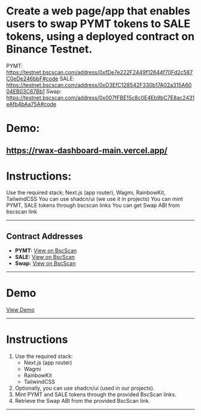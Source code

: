 # Create a web page/app that enables users to swap PYMT tokens to SALE tokens, using a deployed contract on Binance Testnet.

PYMT: https://testnet.bscscan.com/address/0xfDe7e222F2449f12644f70Fd2c587C0eDe246bbF#code
SALE: https://testnet.bscscan.com/address/0xD3EfC128542F330b17A02a315A6004EB03C67Bb1
Swap: https://testnet.bscscan.com/address/0x007fFBE15c8c0E4Eb9bC7E8ac2431eAfb4bAa75A#code

# Demo:

## https://rwax-dashboard-main.vercel.app/

# Instructions:

Use the required stack; Next.js (app router), Wagmi, RainbowKit, TailwindCSS
You can use shadcn/ui (we use it in projects)
You can mint PYMT, SALE tokens through bscscan links
You can get Swap ABI from bscscan link

---

## Contract Addresses

- **PYMT:** [View on BscScan](https://testnet.bscscan.com/address/0xfDe7e222F2449f12644f70Fd2c587C0eDe246bbF#code)
- **SALE:** [View on BscScan](https://testnet.bscscan.com/address/0xD3EfC128542F330b17A02a315A6004EB03C67Bb1)
- **Swap:** [View on BscScan](https://testnet.bscscan.com/address/0x007fFBE15c8c0E4Eb9bC7E8ac2431eAfb4bAa75A#code)

---

# Demo

[View Demo](https://rwax-dashboard-main.vercel.app/)

---

# Instructions

1. Use the required stack:
   - Next.js (app router)
   - Wagmi
   - RainbowKit
   - TailwindCSS
2. Optionally, you can use shadcn/ui (used in our projects).
3. Mint PYMT and SALE tokens through the provided BscScan links.
4. Retrieve the Swap ABI from the provided BscScan link.

---
